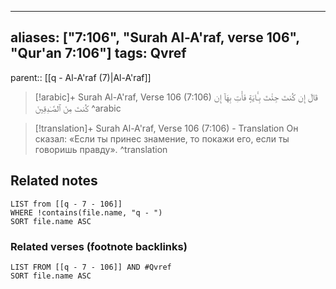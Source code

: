 
---
aliases: ["7:106", "Surah Al-A'raf, verse 106", "Qur'an 7:106"]
tags: Qvref
---

parent:: [[q - Al-A'raf (7)|Al-A'raf]]

> [!arabic]+ Surah Al-A'raf, Verse 106 (7:106)
> <span class="quran-arabic">قَالَ إِن كُنتَ جِئْتَ بِـَٔايَةٍ فَأْتِ بِهَآ إِن كُنتَ مِنَ ٱلصَّـٰدِقِينَ</span>
^arabic

> [!translation]+ Surah Al-A'raf, Verse 106 (7:106) - Translation
> Он сказал: «Если ты принес знамение, то покажи его, если ты говоришь правду».
^translation



## Related notes
```dataview
LIST from [[q - 7 - 106]]
WHERE !contains(file.name, "q - ")
SORT file.name ASC
```

### Related verses (footnote backlinks)
```dataview
LIST FROM [[q - 7 - 106]] AND #Qvref
SORT file.name ASC
```


